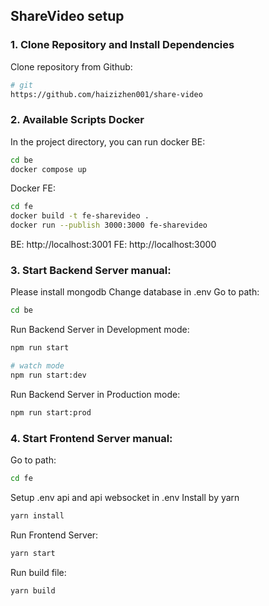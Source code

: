 ## ShareVideo setup

### 1. Clone Repository and Install Dependencies

Clone repository from Github:

```bash
# git
https://github.com/haizizhen001/share-video
```


### 2. Available Scripts Docker

In the project directory, you can run docker BE:

```bash
cd be
docker compose up

```

Docker FE:
```bash
cd fe
docker build -t fe-sharevideo .
docker run --publish 3000:3000 fe-sharevideo
```

BE: http://localhost:3001
FE: http://localhost:3000



### 3. Start Backend Server manual:
Please install mongodb
Change database in .env
Go to path: 
```bash
cd be
```
Run Backend Server in Development mode:
```bash
npm run start

# watch mode
npm run start:dev
```

Run Backend Server in Production mode:
```bash
npm run start:prod
```

### 4. Start Frontend Server manual:
Go to path: 
```bash
cd fe
```
Setup .env api and api websocket in .env
Install by yarn
```bash
yarn install
```

Run Frontend Server:
```bash
yarn start
```

Run build file:
```bash
yarn build
```








